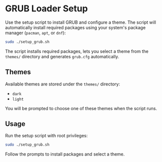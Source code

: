 # GRUB Loader Setup

Use the setup script to install GRUB and configure a theme. The script will
automatically install required packages using your system's package manager
(`pacman`, `apt`, or `dnf`):

```bash
sudo ./setup_grub.sh
```

The script installs required packages, lets you select a theme from the
`themes/` directory and generates `grub.cfg` automatically.

## Themes

Available themes are stored under the `themes/` directory:

- `dark`
- `light`

You will be prompted to choose one of these themes when the script runs.

## Usage

Run the setup script with root privileges:

```bash
sudo ./setup_grub.sh
```

Follow the prompts to install packages and select a theme.
